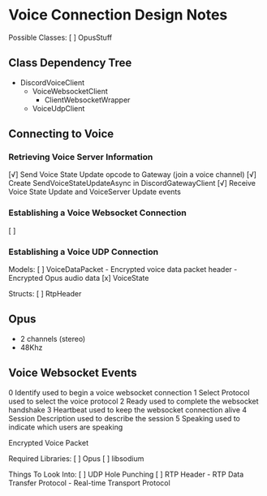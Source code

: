 Voice Connection Design Notes
=============================

Possible Classes:
[ ] OpusStuff

## Class Dependency Tree
- DiscordVoiceClient
    - VoiceWebsocketClient
        - ClientWebsocketWrapper
    - VoiceUdpClient

## Connecting to Voice
### Retrieving Voice Server Information
[√] Send Voice State Update opcode to Gateway (join a voice channel)
    [√] Create SendVoiceStateUpdateAsync in DiscordGatewayClient
[√] Receive Voice State Update and VoiceServer Update events
### Establishing a Voice Websocket Connection
[ ] 
### Establishing a Voice UDP Connection

Models:
[ ] VoiceDataPacket
    - Encrypted voice data packet header
    - Encrypted Opus audio data
[x] VoiceState

Structs:
[ ] RtpHeader

## Opus
- 2 channels (stereo)
- 48Khz

## Voice Websocket Events
0	Identify            used to begin a voice websocket connection
1	Select Protocol     used to select the voice protocol
2	Ready               used to complete the websocket handshake
3	Heartbeat           used to keep the websocket connection alive
4	Session             Description	used to describe the session
5	Speaking            used to indicate which users are speaking

Encrypted Voice Packet

Required Libraries:
[ ] Opus
[ ] libsodium

Things To Look Into:
[ ] UDP Hole Punching
[ ] RTP Header
    - RTP Data Transfer Protocol
    - Real-time Transport Protocol


